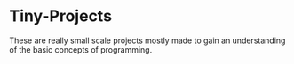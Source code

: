# Tiny-Projects
These are really small scale projects mostly made to gain an understanding of the basic concepts of programming.
